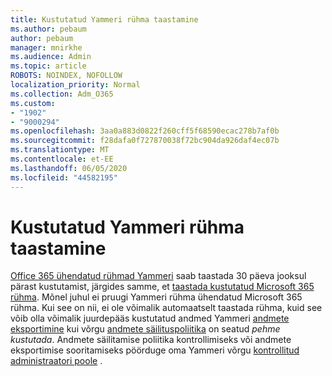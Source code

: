 ```yaml
---
title: Kustutatud Yammeri rühma taastamine
ms.author: pebaum
author: pebaum
manager: mnirkhe
ms.audience: Admin
ms.topic: article
ROBOTS: NOINDEX, NOFOLLOW
localization_priority: Normal
ms.collection: Adm_O365
ms.custom:
- "1902"
- "9000294"
ms.openlocfilehash: 3aa0a883d0822f260cff5f68590ecac278b7af0b
ms.sourcegitcommit: f28dafa0f727870038f72bc904da926daf4ec07b
ms.translationtype: MT
ms.contentlocale: et-EE
ms.lasthandoff: 06/05/2020
ms.locfileid: "44582195"
---
```

# <a name="restore-a-deleted-yammer-group"></a>Kustutatud Yammeri rühma taastamine

[Office 365 ühendatud rühmad Yammeri](https://docs.microsoft.com/yammer/manage-yammer-groups/yammer-and-office-365-groups) saab taastada 30 päeva jooksul pärast kustutamist, järgides samme, et [taastada kustutatud Microsoft 365 rühma](https://docs.microsoft.com/microsoft-365/admin/create-groups/restore-deleted-group).
Mõnel juhul ei pruugi Yammeri rühma ühendatud Microsoft 365 rühma. Kui see on nii, ei ole võimalik automaatselt taastada rühma, kuid see võib olla võimalik juurdepääs kustutatud andmed Yammeri [andmete eksportimine](https://docs.microsoft.com/yammer/manage-security-and-compliance/export-yammer-enterprise-data) kui võrgu [andmete säilituspoliitika](https://docs.microsoft.com/yammer/manage-security-and-compliance/manage-data-compliance) on seatud *pehme kustutada*. Andmete säilitamise poliitika kontrollimiseks või andmete eksportimise sooritamiseks pöörduge oma Yammeri võrgu [kontrollitud administraatori poole](https://docs.microsoft.com/yammer/manage-yammer-users/manage-yammer-admins) .
